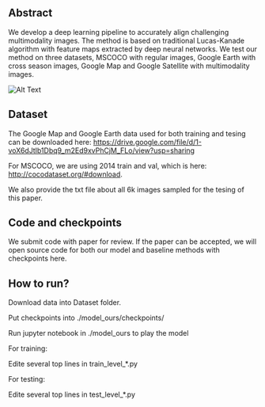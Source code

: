 ## Abstract

 We develop a deep learning pipeline to accurately align challenging multimodality images. The method is based on traditional Lucas-Kanade algorithm with feature maps extracted by deep neural networks. We test our method on three datasets, MSCOCO with regular images, Google Earth with cross season images, Google Map and Google Satellite with multimodality images.
 


![Alt Text](https://github.com/ProjectTempForReview/Deep-Homography-via-Lifting-Lucas-Kanade-Method/blob/master/demo.gif)

## Dataset
The Google Map and Google Earth data used for both training and tesing can be downloaded here: 
https://drive.google.com/file/d/1-voX6dJtIb1Dbq9_m2Ed9xvPhCjM_FLo/view?usp=sharing


For MSCOCO, we are using 2014 train and val, which is here:
http://cocodataset.org/#download.

We also provide the txt file about all 6k images sampled for the tesing of this paper.

## Code and checkpoints

We submit code with paper for review. If the paper can be accepted, we will open source code for both our model and baseline methods with checkpoints here.

## How to run? 

Download data into Dataset folder.

Put checkpoints into ./model_ours/checkpoints/

Run jupyter notebook in ./model_ours to play the model

For training:
 
 Edite several top lines in train_level_*.py

For testing:

 Edite several top lines in test_level_*.py
